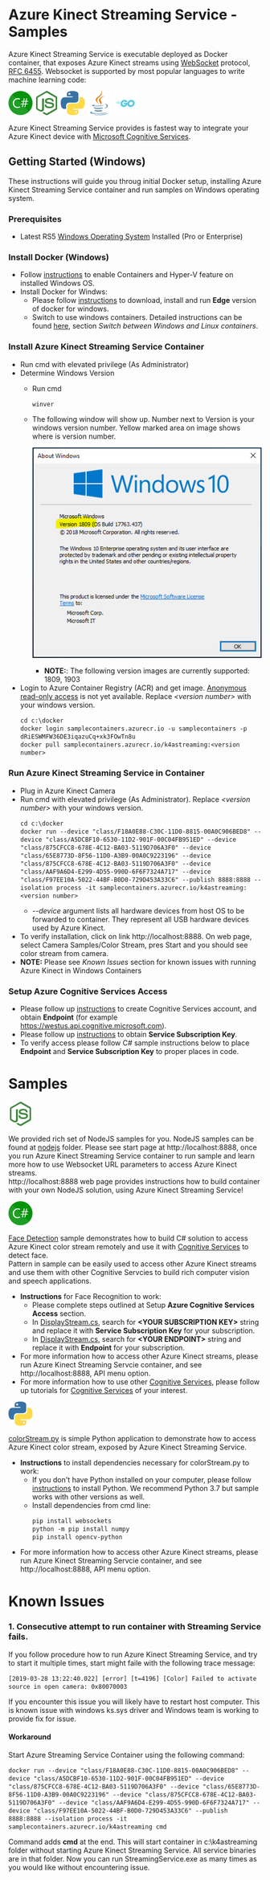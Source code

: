 
# Azure Kinect Streaming Service - Samples

Azure Kinect Streaming Service is executable deployed as Docker container, that exposes Azure Kinect streams using [WebSocket](https://www.websocket.org/) protocol, [RFC 6455](https://tools.ietf.org/html/rfc6455). 
Websocket is supported by most popular languages to write machine learning code: 

![C#](images/logo_Csharp.png) ![NodeJS](images/logo_nodejs.png)	![Python](images/logo_python.png) ![Java](images/logo_java.png)	![Go](images/logo_go.png)

Azure Kinect Streaming Service provides is fastest way to integrate your Azure Kinect device with [Microsoft Cognitive Services](https://azure.microsoft.com/en-us/services/cognitive-services/).

## Getting Started (Windows)
These instructions will guide you throug initial Docker setup, installing Azure Kinect Streaming Service container and run samples on Windows operating system.

### Prerequisites
- Latest RS5 [Windows Operating System](https://www.microsoft.com/en-us/software-download/windows10) Installed (Pro or Enterprise)

### Install Docker (Windows)
- Follow [instructions](https://docs.microsoft.com/en-us/virtualization/windowscontainers/quick-start/quick-start-windows-10) to enable Containers and Hyper-V feature on installed Windows OS.
- Install Docker for Windws:
  - Please follow [instructions](https://hub.docker.com/editions/community/docker-ce-desktop-windows) to download, install and run **Edge** version of docker for windows.
  - Switch to use windows containers. Detailed instructions can be found [here](https://docs.docker.com/docker-for-windows/#docker-settings-dialog), section *Switch between Windows and Linux containers*. 
### Install Azure Kinect Streaming Service Container
- Run cmd with elevated privilege (As Administrator)
- Determine Windows Version
  - Run cmd
    ```
    winver
    ```
  - The following window will show up. Number next to Version is your windows version number. Yellow marked area on image shows where is version number.
 
    ![C#](images/winver.png)
    - **NOTE:**: The following version images are currently supported: 1809, 1903
- Login to Azure Container Registry (ACR) and get image. [Anonymous read-only access]((https://feedback.azure.com/forums/903958-azure-container-registry/suggestions/31655977-configure-permissions-at-a-repository-level)) is not yet available. Replace *\<version number>* with your windows version.
	```
	cd c:\docker
	docker login samplecontainers.azurecr.io -u samplecontainers -p dRiESWMFW36DE3iqazuCq+xk3FOwTn8u
	docker pull samplecontainers.azurecr.io/k4astreaming:<version number>
	``` 
### Run Azure Kinect Streaming Service in Container
- Plug in Azure Kinect Camera
- Run cmd with elevated privilege (As Administrator). Replace *\<version number>* with your windows version.
	```
	cd c:\docker
	docker run --device "class/F18A0E88-C30C-11D0-8815-00A0C906BED8" --device "class/A5DCBF10-6530-11D2-901F-00C04FB951ED" --device "class/875CFCC8-678E-4C12-BA03-5119D706A3F0" --device "class/65E8773D-8F56-11D0-A3B9-00A0C9223196" --device "class/875CFCC8-678E-4C12-BA03-5119D706A3F0" --device "class/AAF9A6D4-E299-4D55-990D-6F6F7324A717" --device "class/F97EE10A-5022-44BF-B0D0-729D453A33C6" --publish 8888:8888 --isolation process -it samplecontainers.azurecr.io/k4astreaming:<version number>
	```
    - *--device* argument lists all hardware devices from host OS to be forwarded to container. They represent all USB hardware devices used by Azure Kinect.
- To verify installation, click on link http://localhost:8888. On web page, select Camera Samples/Color Stream, pres Start and you should see color stream from camera.
- **NOTE:** Please see *Known Issues* section for known issues with running Azure Kinect in Windows Containers

### Setup Azure Cognitive Services Access
- Please follow up [instructions](https://docs.microsoft.com/en-us/azure/cognitive-services/cognitive-services-apis-create-account) to create Cognitive Services account, and obtain **Endpoint** (for example https://westus.api.cognitive.microsoft.com).
- Please follow up [instructions](https://docs.microsoft.com/en-us/azure/cognitive-services/authentication) to obtain **Service Subscription Key**.
- To verify access please follow C# sample instructions below to place **Endpoint** and **Service Subscription Key** to proper places in code.

# Samples
![NodeJS](images/logo_nodejs.png)

We provided rich set of NodeJS samples for you. NodeJS samples can be found at [nodejs](nodejs) folder.
Please see start page at http://localhost:8888, once you run Azure Kinect Streaming Service container to run sample and learn more how to use Websocket URL parameters to access Azure Kinect streams.  
http://localhost:8888 web page provides instructions how to build container with your own NodeJS solution, using Azure Kinect Streaming Service!  
  
![C#](images/logo_Csharp.png)

[Face Detection](c-sharp) sample demonstrates how to build C# solution to access Azure Kinect color stream remotely and use it with [Cognitive Services](https://azure.microsoft.com/en-us/services/cognitive-services/) to detect face.  
Pattern in sample can be easily used to access other Azure Kinect streams and use them with other Cognitive Servcies to build rich computer vision and speech applications.
- **Instructions** for Face Recognition to work:
	- Please complete steps outlined at Setup **Azure Cognitive Services Access** section.
    - In [DisplayStream.cs](c-sharp/FaceDetection/DisplayStream.cs), search for **\<YOUR SUBSCRIPTION KEY>** string and replace it with **Service Subscription Key** for your subscription.
    - In [DisplayStream.cs](c-sharp/FaceDetection/DisplayStream.cs), search for **\<YOUR ENDPOINT>** string and replace it with **Endpoint** for your subscription.
- For more information how to access other Azure Kinect streams, please run Azure Kinect Streaming Servcie container, and see http://localhost:8888, API menu option.
- For more information how to use other [Cognitive Services](https://azure.microsoft.com/en-us/services/cognitive-services/), please follow up tutorials for [Cognitive Services](https://azure.microsoft.com/en-us/services/cognitive-services/) of your interest.

![Python](images/logo_python.png)

[colorStream.py](python/colorStream.py) is simple Python application to demonstrate how to access Azure Kinect color stream, exposed by Azure Kinect Streaming Service.
- **Instructions** to install dependencies necessary for colorStream.py to work:
  - If you don't have Python installed on your computer, please follow [instructions](https://www.python.org/) to install Python. We recommend Python 3.7 but sample works with other versions as well.
  - Install dependencies from cmd line:
	```
	pip install websockets
	python -m pip install numpy
	pip install opencv-python
	``` 
- For more information how to access other Azure Kinect streams, please run Azure Kinect Streaming Servcie container, and see http://localhost:8888, API menu option.  

# Known Issues
### 1. Consecutive attempt to run container with Streaming Service fails.
If you follow procedure how to run Azure Kinect Streaming Service, and try to start it multiple times, start might faile with the following trace message:
```
[2019-03-28 13:22:40.022] [error] [t=4196] [Color] Failed to activate source in open camera: 0x80070003
```
If you encounter this issue you will likely have to restart host computer.
This is known issue with windows ks.sys driver and Windows team is working to provide fix for issue.
#### Workaround
Start Azure Streaming Service Container using the following command:
```
docker run --device "class/F18A0E88-C30C-11D0-8815-00A0C906BED8" --device "class/A5DCBF10-6530-11D2-901F-00C04FB951ED" --device "class/875CFCC8-678E-4C12-BA03-5119D706A3F0" --device "class/65E8773D-8F56-11D0-A3B9-00A0C9223196" --device "class/875CFCC8-678E-4C12-BA03-5119D706A3F0" --device "class/AAF9A6D4-E299-4D55-990D-6F6F7324A717" --device "class/F97EE10A-5022-44BF-B0D0-729D453A33C6" --publish 8888:8888 --isolation process -it samplecontainers.azurecr.io/k4astreaming cmd
```
Command adds **cmd** at the end. This will start container in c:\k4astreaming folder without starting Azure Kinect Streaming Service. All service binaries are in that folder. Now you can run StreamingService.exe as many times as you would like without encountering issue.
